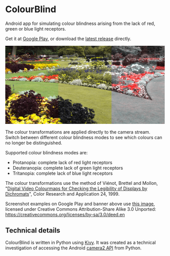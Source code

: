 # ColourBlind

Android app for simulating colour blindness arising from the lack of red, green or blue light receptors.

Get it at [Google Play](), or download the [latest release](https://github.com/inclement/colour-blind-camera/releases) directly.

<p align="center">
  <img src="media/banner.png">
</p>

The colour transformations are applied directly to the camera stream. Switch between different colour blindness modes to see which colours can no longer be distinguished.

Supported colour blindness modes are:
* Protanopia: complete lack of red light receptors
* Deuteranopia: complete lack of green light receptors
* Tritanopia: complete lack of blue light receptors

The colour transformations use the method of Viénot, Brettel and Mollon, "[Digital Video Colourmaps for Checking the Legibility of Displays by Dichromats](https://onlinelibrary.wiley.com/doi/abs/10.1002/%28SICI%291520-6378%28199908%2924%3A4%3C243%3A%3AAID-COL5%3E3.0.CO%3B2-3)", Color Research and Application 24, 1999.

Screenshot examples on Google Play and banner above use [this image](https://en.wikipedia.org/wiki/File:Flower_garden,_Botanic_Gardens,_Churchtown_2.JPG), licensed under Creative Commons Attribution-Share Alike 3.0 Unported: https://creativecommons.org/licenses/by-sa/3.0/deed.en

## Technical details

ColourBlind is written in Python using [Kivy](https://kivy.org/#home). It was created as a technical investigation of accessing the Android [camera2 API](https://developer.android.com/reference/android/hardware/camera2/package-summary) from Python.
